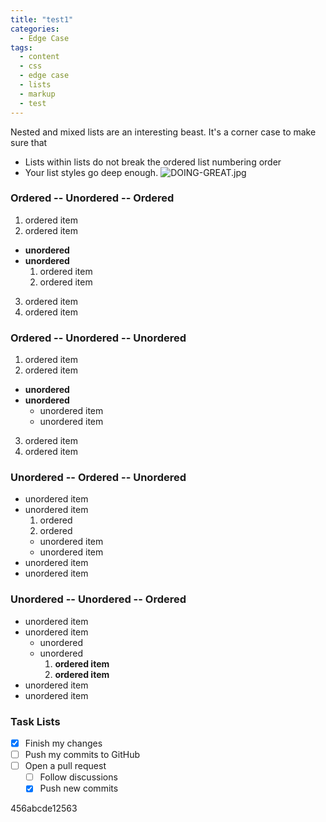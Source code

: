 ```yaml
---
title: "test1"
categories:
  - Edge Case
tags:
  - content
  - css
  - edge case
  - lists
  - markup
  - test
---
```


Nested and mixed lists are an interesting beast. It's a corner case to make sure that

* Lists within lists do not break the ordered list numbering order
* Your list styles go deep enough.
![DOING-GREAT.jpg](../../../assets/images/2020-10-22-test1/DOING_GREAT.jpg)
### Ordered -- Unordered -- Ordered

1. ordered item
2. ordered item 
  * **unordered**
  * **unordered** 
    1. ordered item
    2. ordered item
3. ordered item
4. ordered item

### Ordered -- Unordered -- Unordered

1. ordered item
2. ordered item 
  * **unordered**
  * **unordered** 
    * unordered item
    * unordered item
3. ordered item
4. ordered item

### Unordered -- Ordered -- Unordered

* unordered item
* unordered item 
  1. ordered
  2. ordered 
    * unordered item
    * unordered item
* unordered item
* unordered item

### Unordered -- Unordered -- Ordered

* unordered item
* unordered item 
  * unordered
  * unordered 
    1. **ordered item**
    2. **ordered item**
* unordered item
* unordered item

### Task Lists

- [x] Finish my changes
- [ ] Push my commits to GitHub
- [ ] Open a pull request
  - [ ] Follow discussions
  - [x] Push new commits

456abcde12563
